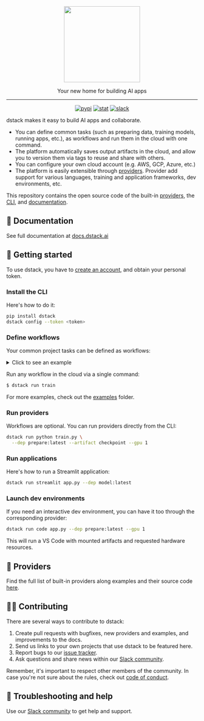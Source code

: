 <div align="center">
<img src="https://raw.githubusercontent.com/dstackai/dstack/master/docs/assets/logo.svg" width="200px"/>    

Your new home for building AI apps
______________________________________________________________________

[![pypi](https://badge.fury.io/py/dstack.svg)](https://badge.fury.io/py/dstack)
[![stat](https://pepy.tech/badge/dstack)](https://pepy.tech/project/dstack)
[![slack](https://img.shields.io/badge/Slack%20community-purple.svg?logo=slack)](https://join.slack.com/t/dstackai/shared_invite/zt-xdnsytie-D4qU9BvJP8vkbkHXdi6clQ)

[//]: # ([![twitter]&#40;https://img.shields.io/twitter/follow/dstackai.svg?style=social&label=Follow&#41;]&#40;https://twitter.com/dstackai&#41;)

</div>

dstack makes it easy to build AI apps and collaborate.

* You can define common tasks (such as preparing data, training models, running apps, etc.), as workflows 
  and run them in the cloud with one command. 
* The platform automatically saves output artifacts in the cloud, and allow you to version them via tags to reuse and share with others.
* You can configure your own cloud account (e.g. AWS, GCP, Azure, etc.)
* The platform is easily extensible through [providers](providers). Provider add support for
  various languages, training and application frameworks, dev environments, etc.

This repository contains the open source code of the built-in [providers](providers), the [CLI](cli), and [documentation](docs). 

## 📘 Documentation

See full documentation at [docs.dstack.ai](https://docs.dstack.ai)

## 🚀 Getting started

To use dstack, you have to [create an account](https://dstack.ai/signup), and 
obtain your personal token.

### Install the CLI

Here's how to do it:

```bash
pip install dstack
dstack config --token <token> 
```

### Define workflows

Your common project tasks can be defined as workflows:

<details>
<summary>Click to see an example</summary>

```yaml
workflows:
  - name: prepare
    help: "Loads and prepares the training data" 
    provider: python
    file: "prepare.py"
    artifacts: ["data"]

  - name: train
    help: "Trains a model and saves the checkpoints"
    depends-on:
      - prepare:latest
    provider: python
    file: "train.py"
    artifacts: ["checkpoint"]
    resources:
      gpu: 1
      
  - name: app
    help: "Launches an app to play with the model"
    depends-on:
      - train:latest
    provider: streamlit
    target: "app.py"
```
</details>

Run any workflow in the cloud via a single command:

```bash
$ dstack run train
```

For more examples, check out the [examples](examples) folder.

### Run providers

Workflows are optional. You can run providers directly from the CLI:

```bash
dstack run python train.py \
  --dep prepare:latest --artifact checkpoint --gpu 1
```

### Run applications

Here's how to run a Streamlit application:

```bash
dstack run streamlit app.py --dep model:latest
```


### Launch dev environments

If you need an interactive dev environment, you can have it too through the corresponding provider:

```bash
dstack run code app.py --dep prepare:latest --gpu 1
```

This will run a VS Code with mounted artifacts and requested hardware resources.

## 🧩 Providers

Find the full list of built-in providers along examples and their source code [here](providers).

## 🙋‍♀️ Contributing

There are several ways to contribute to dstack:

1. Create pull requests with bugfixes, new providers and examples, and improvements to the docs.
2. Send us links to your own projects that use dstack to be featured here.
3. Report bugs to our [issue tracker](https://github.com/dstackai/dstack/issues).
4. Ask questions and share news within our [Slack community](https://join.slack.com/t/dstackai/shared_invite/zt-xdnsytie-D4qU9BvJP8vkbkHXdi6clQ).

Remember, it's important to respect other members of the community. In case you're not sure about the rules, check out [code of conduct](CODE_OF_CONDUCT.md).

## 🛟 Troubleshooting and help

Use our [Slack community](https://join.slack.com/t/dstackai/shared_invite/zt-xdnsytie-D4qU9BvJP8vkbkHXdi6clQ) to get help and support.